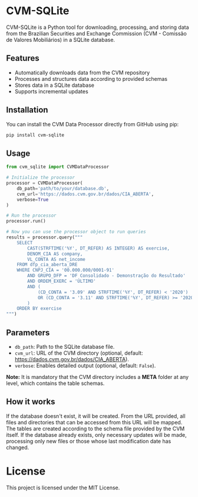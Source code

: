 # CVM-SQLite

CVM-SQLite is a Python tool for downloading, processing, and storing data from the Brazilian Securities and Exchange Commission (CVM - Comissão de Valores Mobiliários) in a SQLite database.

## Features

- Automatically downloads data from the CVM repository
- Processes and structures data according to provided schemas
- Stores data in a SQLite database
- Supports incremental updates

## Installation

You can install the CVM Data Processor directly from GitHub using pip:

```bash
pip install cvm-sqlite
```

## Usage

```python
from cvm_sqlite import CVMDataProcessor

# Initialize the processor
processor = CVMDataProcessor(
    db_path='path/to/your/database.db',
    cvm_url='https://dados.cvm.gov.br/dados/CIA_ABERTA',
    verbose=True
)

# Run the processor
processor.run()

# Now you can use the processor object to run queries
results = processor.query("""
    SELECT
        CAST(STRFTIME('%Y', DT_REFER) AS INTEGER) AS exercise,
        DENOM_CIA AS company,
        VL_CONTA AS net_income
    FROM dfp_cia_aberta_DRE
    WHERE CNPJ_CIA = '00.000.000/0001-91'
        AND GRUPO_DFP = 'DF Consolidado - Demonstração do Resultado'
        AND ORDEM_EXERC = 'ÚLTIMO'
        AND (
            (CD_CONTA = '3.09' AND STRFTIME('%Y', DT_REFER) < '2020')
            OR (CD_CONTA = '3.11' AND STRFTIME('%Y', DT_REFER) >= '2020')
        )
    ORDER BY exercise
""")
```

## Parameters

- `db_path`: Path to the SQLite database file.
- `cvm_url`: URL of the CVM directory (optional, default: https://dados.cvm.gov.br/dados/CIA_ABERTA).
- `verbose`: Enables detailed output (optional, default: `False`).

**Note:** It is mandatory that the CVM directory includes a **META** folder at any level, which contains the table schemas.

## How it works

If the database doesn't exist, it will be created.
From the URL provided, all files and directories that can be accessed from this URL will be mapped.
The tables are created according to the schema file provided by the CVM itself.
If the database already exists, only necessary updates will be made, processing only new files or those whose last modification date has changed.

# License

This project is licensed under the MIT License.